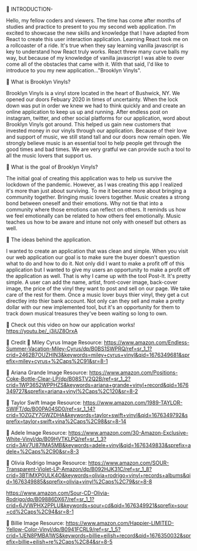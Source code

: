 📀 INTRODUCTION-

Hello, my fellow coders and viewers. The time has come after months of studies and practice to present to you my second web application. I'm excited to showcase the new skills and knowledge that I have adapted from React to create this user interaction application. Learning React took me on a rollcoaster of a ride. It's true when they say learning vanilla javascript is key to understand how React truly works. React threw many curve balls my way, but because of my knowledge of vanilla javascript I was able to over come all of the obstacles that came with it. With that said, I'd like to introduce to you my new application..."Brooklyn Vinyls".

📀 What is Brooklyn Vinyls?

Brooklyn Vinyls is a vinyl store located in the heart of Bushwick, NY. We opened our doors Febuary 2020 in times of uncertainty. When the lock down was put in order we knew we had to think quickly and and create an online application to keep us up and running. After endless post on instagram, twitter, and other social platforms for our application, word about Brooklyn Vinyls got around. This helped us gain new customers that invested money in our vinyls through our application. Because of their love and support of music, we still stand tall and our doors now remain open. We strongly believe music is an essential tool to help people get through the good times and bad times. We are very gratful we can provide such a tool to all the music lovers that support us.

📀 What is the goal of Brooklyn Vinyls?

The initial goal of creating this application was to help us survive the lockdown of the pandemic. However, as I was creating this app I realized it's more than just about surviving. To me it became more about bringing a community together. Bringing music lovers together. Music creates a strong bond between oneself and their emotions. Why not tie that into a community where those emotions can reflect on others. It reminds us how we feel emotionally can be related to how others feel emotionally. Music teaches us how to be aware and intune not only with oneself but others as well.


📀 The ideas behind the application.

 I wanted to create an application that was clean and simple. When you visit our web application our goal is to make sure the buyer doesn't question what to do and how to do it. Not only did I want to make a profit off of this application but I wanted to give my users an opportunity to make a profit off the application as well. That is why I came up with the tool Post-It. It's pretty simple.  A user can add the name, artist, front-cover image, back-cover image, the price of the vinyl they want to post and sell on our page. We take care of the rest for them. Once a music lover buys thier vinyl, they get a cut directley into thier bank account. Not only can they sell and make a pretty dollar with our new implemented tool, but it's an opportunity for them to track down musical treasures they've been waiting so long to own.

📀 Check out this video on how our application works!
https://youtu.be/_j3iUZ8OrxA



📀 Credit
📸 Miley Cyrus Image Resource:
https://www.amazon.com/Endless-Summer-Vacation-Miley-Cyrus/dp/B0BS1SWPRQ/ref=sr_1_1?crid=2462B7OUZHIN3&keywords=miley+cyrus+vinyl&qid=1676349681&sprefix=miley+cyrus+%2Caps%2C91&sr=8-1

📸 Ariana Grande Image Resource:
https://www.amazon.com/Positions-Coke-Bottle-Clear-LP/dp/B08STV2Q2B/ref=sr_1_2?crid=1WP3652WPPHZS&keywords=ariana+grande+vinyl+record&qid=1676349727&sprefix=ariana+vinyl%2Caps%2C120&sr=8-2

📸 Taylor Swift Image Resource:
https://www.amazon.com/1989-TAYLOR-SWIFT/dp/B00PA04SD0/ref=sr_1_14?crid=1OZGZY7GWZDHA&keywords=taylor+swift+vinyl&qid=1676349792&sprefix=taylor+swift+vina%2Caps%2C98&sr=8-14

📸 Adele Image Resource:
https://www.amazon.com/30-Amazon-Exclusive-White-Vinyl/dp/B09HVTKLPQ/ref=sr_1_3?crid=3AV7U87IMA5MB&keywords=adele+vinyl&qid=1676349833&sprefix=adele+%2Caps%2C90&sr=8-3

📸 Olivia Rodrigo Image Resource:
https://www.amazon.com/SOUR-Transparent-Violet-LP-Amazon/dp/B092HJK31C/ref=sr_1_8?crid=3BTIMXP0ULK4O&keywords=olivia+rodrigo+vinyl+records+albums&qid=1676349885&sprefix=olivia+vinyl%2Caps%2C79&sr=8-8

https://www.amazon.com/Sour-CD-Olivia-Rodrigo/dp/B09886DX67/ref=sr_1_1?crid=6JVWPHX2PPLU&keywords=sour+cd&qid=1676349921&sprefix=sour+cd%2Caps%2C94&sr=8-1

📸 Billie Image Resource:
https://www.amazon.com/Happier-LIMITED-Yellow-Color-Vinyl/dp/B0941FCRL9/ref=sr_1_5?crid=1JEN8PMBA1WS&keywords=billie+eilish+record&qid=1676350032&sprefix=billie+eilish+re%2Caps%2C84&sr=8-5








